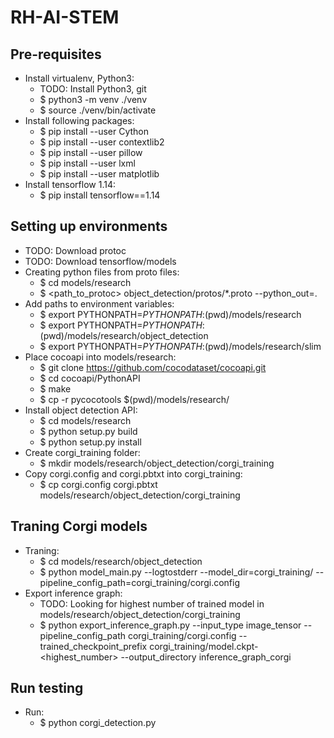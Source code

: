 # RH-AI-STEM

## Pre-requisites

- Install virtualenv, Python3:
	- TODO: Install Python3, git
	- $ python3 -m venv ./venv
	- $ source ./venv/bin/activate
- Install following packages:
	- $ pip install --user Cython
	- $ pip install --user contextlib2
	- $ pip install --user pillow
	- $ pip install --user lxml
	- $ pip install --user matplotlib
- Install tensorflow 1.14:
	- $ pip install tensorflow==1.14

## Setting up environments

- TODO: Download protoc
- TODO: Download tensorflow/models
- Creating python files from proto files:
	- $ cd models/research
	- $ <path_to_protoc> object_detection/protos/*.proto --python_out=.
- Add paths to environment variables:
	- $ export PYTHONPATH=$PYTHONPATH:$(pwd)/models/research
	- $ export PYTHONPATH=$PYTHONPATH:$(pwd)/models/research/object_detection
	- $ export PYTHONPATH=$PYTHONPATH:$(pwd)/models/research/slim
- Place cocoapi into models/research:
	- $ git clone https://github.com/cocodataset/cocoapi.git
	- $ cd cocoapi/PythonAPI
	- $ make
	- $ cp -r pycocotools $(pwd)/models/research/
- Install object detection API:
	- $ cd models/research
	- $ python setup.py build
	- $ python setup.py install
- Create corgi_training folder:
	- $ mkdir models/research/object_detection/corgi_training
- Copy corgi.config and corgi.pbtxt into corgi_training:
	- $ cp corgi.config corgi.pbtxt models/research/object_detection/corgi_training

## Traning Corgi models

- Traning:
	- $ cd models/research/object_detection
	- $ python model_main.py --logtostderr --model_dir=corgi_training/ --pipeline_config_path=corgi_training/corgi.config
- Export inference graph:
	- TODO: Looking for highest number of trained model in models/research/object_detection/corgi_training
	- $ python export_inference_graph.py --input_type image_tensor --pipeline_config_path corgi_training/corgi.config --trained_checkpoint_prefix corgi_training/model.ckpt-<highest_number> --output_directory inference_graph_corgi

## Run testing

- Run:
	- $ python corgi_detection.py
